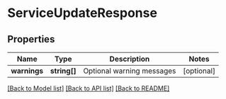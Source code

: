 # ServiceUpdateResponse

## Properties
Name | Type | Description | Notes
------------ | ------------- | ------------- | -------------
**warnings** | **string[]** | Optional warning messages | [optional] 

[[Back to Model list]](../../README.md#documentation-for-models) [[Back to API list]](../../README.md#documentation-for-api-endpoints) [[Back to README]](../../README.md)

